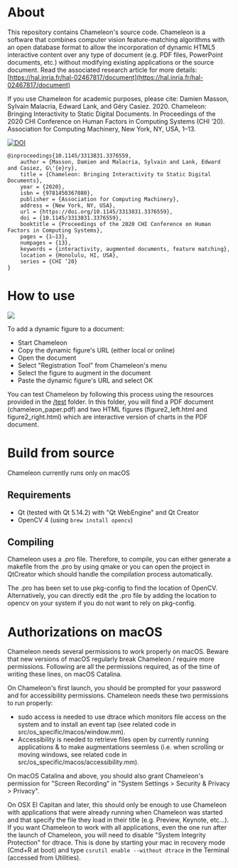 # About
This repository contains Chameleon's source code. Chameleon is a software that combines computer vision feature-matching algorithms with an open database format to allow the incorporation of dynamic HTML5 interactive content over any type of document (e.g. PDF files, PowerPoint documents, etc.) without modifying existing applications or the source document.
Read the associated research article for more details: [https://hal.inria.fr/hal-02467817/document](https://hal.inria.fr/hal-02467817/document)

If you use Chameleon for academic purposes, please cite: Damien Masson, Sylvain Malacria, Edward Lank, and Géry Casiez. 2020. Chameleon: Bringing Interactivity to Static Digital Documents. In Proceedings of the 2020 CHI Conference on Human Factors in Computing Systems (CHI ’20). Association for Computing Machinery, New York, NY, USA, 1–13. 

[![DOI](https://img.shields.io/badge/doi-10.1145%2F3313831.3376559-blue)](https://doi.org/10.1145/3313831.3376559)

```
@inproceedings{10.1145/3313831.3376559,
    author = {Masson, Damien and Malacria, Sylvain and Lank, Edward and Casiez, G\'{e}ry},
    title = {Chameleon: Bringing Interactivity to Static Digital Documents},
    year = {2020},
    isbn = {9781450367080},
    publisher = {Association for Computing Machinery},
    address = {New York, NY, USA},
    url = {https://doi.org/10.1145/3313831.3376559},
    doi = {10.1145/3313831.3376559},
    booktitle = {Proceedings of the 2020 CHI Conference on Human Factors in Computing Systems},
    pages = {1–13},
    numpages = {13},
    keywords = {interactivity, augmented documents, feature matching},
    location = {Honolulu, HI, USA},
    series = {CHI ’20}
}
```

# How to use
![](resources/GIF_Chameleon_HowTo.gif)

To add a dynamic figure to a document:
- Start Chameleon
- Copy the dynamic figure's URL (either local or online)
- Open the document
- Select "Registration Tool" from Chameleon's menu
- Select the figure to augment in the document
- Paste the dynamic figure's URL and select OK

You can test Chameleon by following this process using the resources provided in the [/test](/test) folder. In this folder, you will find a PDF document (chameleon_paper.pdf) and two HTML figures (figure2_left.html and figure2_right.html) which are interactive version of charts in the PDF document.

# Build from source
Chameleon currently runs only on macOS

## Requirements
- Qt (tested with Qt 5.14.2) with "Qt WebEngine" and Qt Creator
- OpenCV 4 (using ``brew install opencv``)

## Compiling
Chameleon uses a .pro file. Therefore, to compile, you can either generate a makefile from the .pro by using qmake or you can open the project in QtCreator which should handle the compilation process automatically.

The .pro has been set to use pkg-config to find the location of OpenCV. Alternatively, you can directly edit the .pro file by adding the location to opencv on your system if you do not want to rely on pkg-config.


# Authorizations on macOS
Chameleon needs several permissions to work properly on macOS. Beware that new versions of macOS regularly break Chameleon / require more permissions. Following are all the permissions required, as of the time of writing these lines, on macOS Catalina.

On Chameleon's first launch, you should be prompted for your password and for accessibility permissions.
Chameleon needs these two permissions to run properly:
- sudo access is needed to use dtrace which monitors file access on the system and to install an event tap (see related code in src/os_specific/macos/window.mm).
- Accessibility is needed to retrieve files open by currently running applications & to make augmentations seemless (i.e. when scrolling or moving windows, see related code in src/os_specific/macos/accessibility.mm).

On macOS Catalina and above, you should also grant Chameleon's permission for "Screen Recording" in "System Settings > Security & Privacy > Privacy".

On OSX El Capitan and later, this should only be enough to use Chameleon with applications that were already running when Chameleon was started and that specify the file they load in their title (e.g. Preview, Keynote, etc...).
If you want Chameleon to work with all applications, even the one run after the launch of Chameleon, you will need to disable "System Integrity Protection" for dtrace.
This is done by starting your mac in recovery mode (Cmd+R at boot) and type ``csrutil enable --without dtrace`` in the Terminal (accessed from Utilities).